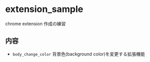 # extension_sample
chrome extension 作成の練習

## 内容

- `body_change_color` 背景色(background color)を変更する拡張機能
